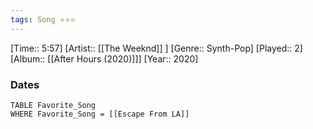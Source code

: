 ```yaml
---
tags: Song ⭐⭐⭐ 
---
```

[Time:: 5:57]
[Artist:: [[The Weeknd]] ]
[Genre:: Synth-Pop]
[Played:: 2]
[Album:: [[After Hours (2020)]]]
[Year:: 2020]
### Dates
````dataview
TABLE Favorite_Song
WHERE Favorite_Song = [[Escape From LA]]
````
